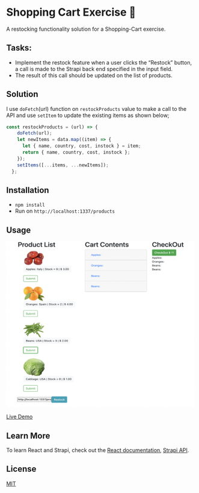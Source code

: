 # Shopping Cart Exercise 🛒

A restocking functionality solution for a Shopping-Cart exercise.

## Tasks:

- Implement the restock feature when a user clicks the “Restock” button, a call is made to the Strapi back end specified in the input field.
- The result of this call should be updated on the list of products.

## Solution

I use `doFetch`(url) function on `restockProducts` value to make a call to the API and use `setItem` to update the existing items as shown below;
```javaScript
const restockProducts = (url) => {
    doFetch(url);
    let newItems = data.map((item) => {
      let { name, country, cost, instock } = item;
      return { name, country, cost, instock };
    });
    setItems([...items, ...newItems]);
  };
```

## Installation

- `npm install`
- Run on `http://localhost:1337/products`

## Usage

<img src = 'https://raw.githubusercontent.com/anyapages/shopping-cart-exercise/main/public/restock.png?token=ATDMTEBA5UWDUW5PQ3XNT7DBEIZHS' width="500" height="440"> 

<a href="http://cart01.s3-website-us-east-1.amazonaws.com/">Live Demo</a>

## Learn More

To learn React and Strapi, check out the [React documentation](https://reactjs.org/), [Strapi API](https://strapi.io/resource-center).

## License

[MIT](https://github.com/anyapages/shopping-cart-exercise/blob/main/LICENSE) 
